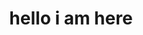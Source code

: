 ---
layouts:  archives
title: hello i am here
description: 
;; date: 2024-02-08 15:01:35 +0300
image: '/images/07.jpg'
tags: [workflow]
---